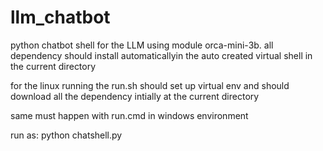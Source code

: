 # llm_chatbot
python chatbot shell for the LLM using module orca-mini-3b.  all dependency should install automaticallyin the auto created virtual shell in the current directory

for the linux running the run.sh should set up virtual env and should download all the dependency intially at the current directory

same must happen with run.cmd in windows environment

run as:
python chatshell.py
